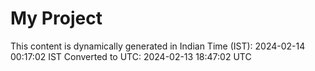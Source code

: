 # My Project

This content is dynamically generated in Indian Time (IST): 2024-02-14 00:17:02 IST
Converted to UTC: 2024-02-13 18:47:02 UTC
